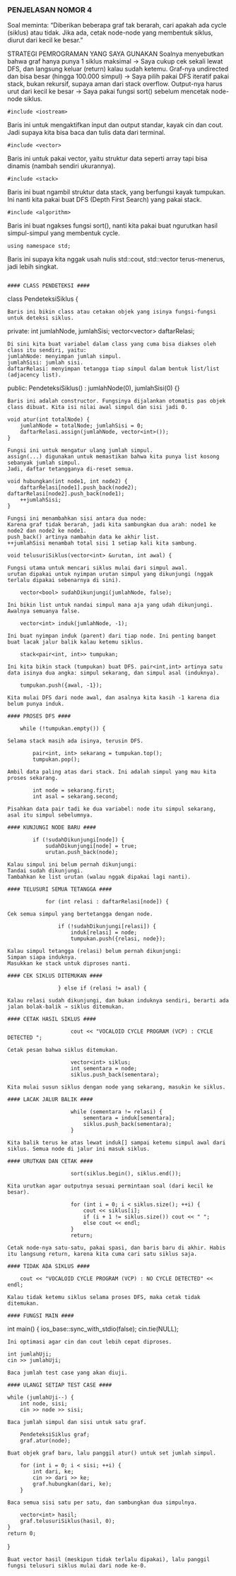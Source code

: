 ### PENJELASAN NOMOR 4 ####

Soal meminta:
“Diberikan beberapa graf tak berarah, cari apakah ada cycle (siklus) atau tidak. Jika ada, cetak node-node yang membentuk siklus, diurut dari kecil ke besar.”

STRATEGI PEMROGRAMAN YANG SAYA GUNAKAN
Soalnya menyebutkan bahwa graf hanya punya 1 siklus maksimal
→ Saya cukup cek sekali lewat DFS, dan langsung keluar (return) kalau sudah ketemu.
Graf-nya undirected dan bisa besar (hingga 100.000 simpul)
→ Saya pilih pakai DFS iteratif pakai stack, bukan rekursif, supaya aman dari stack overflow.
Output-nya harus urut dari kecil ke besar
→ Saya pakai fungsi sort() sebelum mencetak node-node siklus.

```
#include <iostream>
```
Baris ini untuk mengaktifkan input dan output standar, kayak cin dan cout. Jadi supaya kita bisa baca dan tulis data dari terminal.

```
#include <vector>
```
Baris ini untuk pakai vector, yaitu struktur data seperti array tapi bisa dinamis (nambah sendiri ukurannya).

```
#include <stack>
```
Baris ini buat ngambil struktur data stack, yang berfungsi kayak tumpukan. Ini nanti kita pakai buat DFS (Depth First Search) yang pakai stack.

```
#include <algorithm>
```
Baris ini buat ngakses fungsi sort(), nanti kita pakai buat ngurutkan hasil simpul-simpul yang membentuk cycle.

```
using namespace std;
```
Baris ini supaya kita nggak usah nulis std::cout, std::vector terus-menerus, jadi lebih singkat.

```

#### CLASS PENDETEKSI ####
```
class PendeteksiSiklus {
```
Baris ini bikin class atau cetakan objek yang isinya fungsi-fungsi untuk deteksi siklus.

```
private:
    int jumlahNode, jumlahSisi;
    vector<vector<int>> daftarRelasi;
```
Di sini kita buat variabel dalam class yang cuma bisa diakses oleh class itu sendiri, yaitu:
jumlahNode: menyimpan jumlah simpul.
jumlahSisi: jumlah sisi.
daftarRelasi: menyimpan tetangga tiap simpul dalam bentuk list/list (adjacency list).

```
public:
    PendeteksiSiklus() : jumlahNode(0), jumlahSisi(0) {}
```
Baris ini adalah constructor. Fungsinya dijalankan otomatis pas objek class dibuat. Kita isi nilai awal simpul dan sisi jadi 0.

```
    void atur(int totalNode) {
        jumlahNode = totalNode; jumlahSisi = 0;
        daftarRelasi.assign(jumlahNode, vector<int>());
    }
```
Fungsi ini untuk mengatur ulang jumlah simpul.
assign(...) digunakan untuk memastikan bahwa kita punya list kosong sebanyak jumlah simpul.
Jadi, daftar tetangganya di-reset semua.

```
    void hubungkan(int node1, int node2) {
        daftarRelasi[node1].push_back(node2); daftarRelasi[node2].push_back(node1);
        ++jumlahSisi;
    }
```
Fungsi ini menambahkan sisi antara dua node:
Karena graf tidak berarah, jadi kita sambungkan dua arah: node1 ke node2 dan node2 ke node1.
push_back() artinya nambahin data ke akhir list.
++jumlahSisi menambah total sisi 1 setiap kali kita sambung.

```
    void telusuriSiklus(vector<int> &urutan, int awal) {
```
Fungsi utama untuk mencari siklus mulai dari simpul awal.
urutan dipakai untuk nyimpan urutan simpul yang dikunjungi (nggak terlalu dipakai sebenarnya di sini).

```
        vector<bool> sudahDikunjungi(jumlahNode, false);
```
Ini bikin list untuk nandai simpul mana aja yang udah dikunjungi. Awalnya semuanya false.

```
        vector<int> induk(jumlahNode, -1);
```
Ini buat nyimpan induk (parent) dari tiap node. Ini penting banget buat lacak jalur balik kalau ketemu siklus.

```
        stack<pair<int, int>> tumpukan;
```
Ini kita bikin stack (tumpukan) buat DFS. pair<int,int> artinya satu data isinya dua angka: simpul sekarang, dan simpul asal (induknya).

```
        tumpukan.push({awal, -1});
```
Kita mulai DFS dari node awal, dan asalnya kita kasih -1 karena dia belum punya induk.

#### PROSES DFS ####
```
        while (!tumpukan.empty()) {
```
Selama stack masih ada isinya, terusin DFS.

```
            pair<int, int> sekarang = tumpukan.top();
            tumpukan.pop();
```
Ambil data paling atas dari stack. Ini adalah simpul yang mau kita proses sekarang.

```
            int node = sekarang.first;
            int asal = sekarang.second;
```
Pisahkan data pair tadi ke dua variabel: node itu simpul sekarang, asal itu simpul sebelumnya.

#### KUNJUNGI NODE BARU ####
```
            if (!sudahDikunjungi[node]) {
                sudahDikunjungi[node] = true;
                urutan.push_back(node);
```
Kalau simpul ini belum pernah dikunjungi:
Tandai sudah dikunjungi.
Tambahkan ke list urutan (walau nggak dipakai lagi nanti).

#### TELUSURI SEMUA TETANGGA ####
```
                for (int relasi : daftarRelasi[node]) {
```
Cek semua simpul yang bertetangga dengan node.

```
                    if (!sudahDikunjungi[relasi]) {
                        induk[relasi] = node;
                        tumpukan.push({relasi, node});
```
Kalau simpul tetangga (relasi) belum pernah dikunjungi:
Simpan siapa induknya.
Masukkan ke stack untuk diproses nanti.

#### CEK SIKLUS DITEMUKAN ####
```
                    } else if (relasi != asal) {
```
Kalau relasi sudah dikunjungi, dan bukan induknya sendiri, berarti ada jalan bolak-balik → siklus ditemukan.

#### CETAK HASIL SIKLUS ####
```
                        cout << "VOCALOID CYCLE PROGRAM (VCP) : CYCLE DETECTED ";
```
Cetak pesan bahwa siklus ditemukan.

```
                        vector<int> siklus;
                        int sementara = node;
                        siklus.push_back(sementara);
```
Kita mulai susun siklus dengan node yang sekarang, masukin ke siklus.

#### LACAK JALUR BALIK ####
```
                        while (sementara != relasi) {
                            sementara = induk[sementara];
                            siklus.push_back(sementara);
                        }
```
Kita balik terus ke atas lewat induk[] sampai ketemu simpul awal dari siklus. Semua node di jalur ini masuk siklus.

#### URUTKAN DAN CETAK ####
```
                        sort(siklus.begin(), siklus.end());
```
Kita urutkan agar outputnya sesuai permintaan soal (dari kecil ke besar).

```
                        for (int i = 0; i < siklus.size(); ++i) {
                            cout << siklus[i];
                            if (i + 1 != siklus.size()) cout << " ";
                            else cout << endl;
                        }
                        return;
```
Cetak node-nya satu-satu, pakai spasi, dan baris baru di akhir. Habis itu langsung return, karena kita cuma cari satu siklus saja.

#### TIDAK ADA SIKLUS ####
```
        cout << "VOCALOID CYCLE PROGRAM (VCP) : NO CYCLE DETECTED" << endl;
```
Kalau tidak ketemu siklus selama proses DFS, maka cetak tidak ditemukan.

#### FUNGSI MAIN ####
```
int main() {
    ios_base::sync_with_stdio(false);
    cin.tie(NULL);
```
Ini optimasi agar cin dan cout lebih cepat diproses.

```
    int jumlahUji;
    cin >> jumlahUji;
```
Baca jumlah test case yang akan diuji.

#### ULANGI SETIAP TEST CASE ####
```
    while (jumlahUji--) {
        int node, sisi;
        cin >> node >> sisi;
```
Baca jumlah simpul dan sisi untuk satu graf.

```
        PendeteksiSiklus graf;
        graf.atur(node);
```
Buat objek graf baru, lalu panggil atur() untuk set jumlah simpul.

```
        for (int i = 0; i < sisi; ++i) {
            int dari, ke;
            cin >> dari >> ke;
            graf.hubungkan(dari, ke);
        }
```
Baca semua sisi satu per satu, dan sambungkan dua simpulnya.

```
        vector<int> hasil;
        graf.telusuriSiklus(hasil, 0);
    }
    return 0;
}
```
Buat vector hasil (meskipun tidak terlalu dipakai), lalu panggil fungsi telusuri siklus mulai dari node ke-0.







